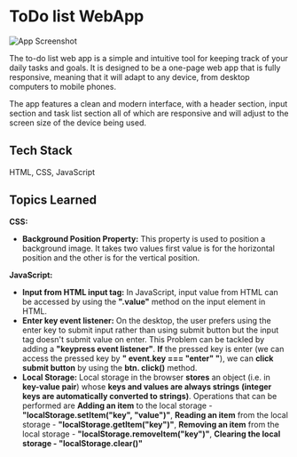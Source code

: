 # ToDo list WebApp

![App Screenshot](https://clock-by-prajyot.000webhostapp.com/To-Do-List-App.png)

The to-do list web app is a simple and intuitive tool for keeping track of your daily tasks and goals. It is designed to be a one-page web app that is fully responsive, meaning that it will adapt to any device, from desktop computers to mobile phones.

The app features a clean and modern interface, with a header section, input section and task list section all of which are responsive and will adjust to the screen size of the device being used.

## Tech Stack
HTML, CSS, JavaScript

## Topics Learned
**CSS:**
- **Background Position Property:** This property is used to position a background image. It takes two values first value is for the horizontal position and the other is for the vertical position.

**JavaScript:**
- **Input from HTML input tag:** In JavaScript, input value from HTML can be accessed by using the **".value"** method on the input element in HTML.
- **Enter key event listener:** On the desktop, the user prefers using the enter key to submit input rather than using submit button but the input tag doesn't submit value on enter. This Problem can be tackled by adding a **"keypress event listener"**. **If** the pressed key is enter (we can access the pressed key by **" event.key === "enter" "**), we can **click submit button** by using the **btn. click()** method.
- **Local Storage:** Local storage in the browser **stores** an object (i.e. in **key-value pair**) whose **keys and values are always strings** **(integer keys are automatically converted to strings)**. Operations that can be performed are **Adding an item** to the local storage - **"localStorage.setItem("key", "value")"**, **Reading an item** from the local storage - **"localStorage.getItem("key")"**, **Removing an item** from the local storage - **"localStorage.removeItem("key")"**, **Clearing the local storage - "localStorage.clear()"**

